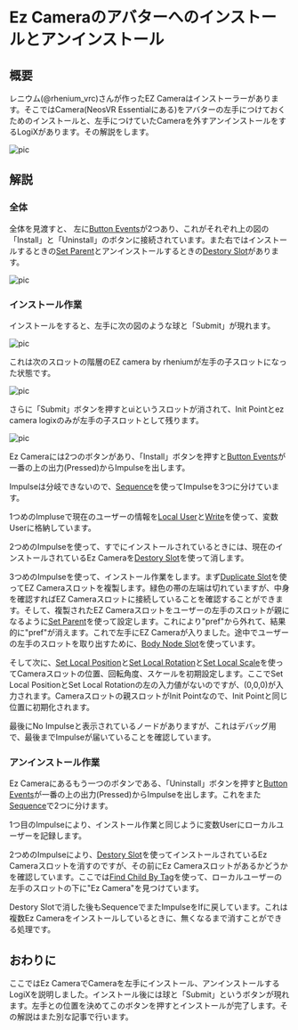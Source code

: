 <!-- NeosVR Technote-->

# Ez Cameraのアバターへのインストールとアンインストール

## 概要

レニウム(@rhenium_vrc)さんが作ったEZ Cameraはインストーラーがあります。そこではCamera(NeosVR Essentialにある)をアバターの左手につけておくためのインストールと、左手につけていたCameraを外すアンインストールをするLogiXがあります。その解説をします。

![pic](https://pbs.twimg.com/media/ETzF-7dUMAE9tFU?format=jpg&name=medium "pic")

## 解説

### 全体

全体を見渡すと、
左に[Button Events](https://neosvrjp.memo.wiki/d/Button%20Events)が2つあり、これがそれぞれ上の図の「Install」と「Uninstall」のボタンに接続されています。また右ではインストールするときの[Set Parent](https://neosvrjp.memo.wiki/d/Set%20Parent)とアンインストールするときの[Destory Slot](https://neosvrjp.memo.wiki/d/Destroy%20Slot)があります。


![pic](https://pbs.twimg.com/media/ETzBehCUcAE1dNz?format=jpg&name=large "pic")

### インストール作業

インストールをすると、左手に次の図のような球と「Submit」が現れます。

![pic](https://pbs.twimg.com/media/ETzF-7eUwAEmclO?format=jpg&name=small "pic")

これは次のスロットの階層のEZ camera by rheniumが左手の子スロットになった状態です。

![pic](https://pbs.twimg.com/media/ETzF-7xU4AAWxz6?format=jpg&name=large "pic")

さらに「Submit」ボタンを押すとuiというスロットが消されて、Init Pointとez camera logixのみが左手の子スロットとして残ります。

![pic](https://pbs.twimg.com/media/ETzF-8NUYAE-hDD?format=jpg&name=medium "pic")

Ez Cameraには2つのボタンがあり、「Install」ボタンを押すと[Button Events](https://neosvrjp.memo.wiki/d/Button%20Events)が一番の上の出力(Pressed)からImpulseを出します。

Impulseは分岐できないので、[Sequence](https://neosvrjp.memo.wiki/d/Sequence)を使ってImpulseを3つに分けています。

1つめのImpluseで現在のユーザーの情報を[Local User](https://neosvrjp.memo.wiki/d/Local%20User)と[Write](https://neosvrjp.memo.wiki/d/Write)を使って、変数Userに格納しています。

2つめのImpulseを使って、すでにインストールされているときには、現在のインストールされているEz Cameraを[Destory Slot](https://neosvrjp.memo.wiki/d/Destroy%20Slot)を使って消します。

3つめのImpulseを使って、インストール作業をします。まず[Duplicate Slot](https://neosvrjp.memo.wiki/d/Duplicate%20Slot)を使ってEZ Cameraスロットを複製します。緑色の帯の左端は切れていますが、中身を確認すればEZ Cameraスロットに接続していることを確認することができます。そして、複製されたEZ Cameraスロットをユーザーの左手のスロットが親になるように[Set Parent](https://neosvrjp.memo.wiki/d/Set%20Parent)を使って設定します。これにより"pref"から外れて、結果的に"pref"が消えます。これで左手にEZ Cameraが入りました。途中でユーザーの左手のスロットを取り出すために、[Body Node Slot](https://neosvrjp.memo.wiki/d/Body%20Node%20Slot)を使っています。

そして次に、[Set Local Position](https://neosvrjp.memo.wiki/d/Set%20Local%20Position)と[Set Local Rotation](https://neosvrjp.memo.wiki/d/SetLocalRotation)と[Set Local Scale](https://neosvrjp.memo.wiki/d/SetLocalRotation)を使ってCameraスロットの位置、回転角度、スケールを初期設定します。ここでSet Local PositionとSet Local Rotationの左の入力値がないのですが、(0,0,0)が入力されます。Cameraスロットの親スロットがInit Pointなので、Init Pointと同じ位置に初期化されます。

最後にNo Impulseと表示されているノードがありますが、これはデバッグ用で、最後までImpulseが届いていることを確認しています。


### アンインストール作業
Ez Cameraにあるもう一つのボタンである、「Uninstall」ボタンを押すと[Button Events](https://neosvrjp.memo.wiki/d/Button%20Events)が一番の上の出力(Pressed)からImpulseを出します。これをまた[Sequence](https://neosvrjp.memo.wiki/d/Sequence)で2つに分けます。

1つ目のImpulseにより、インストール作業と同じように変数Userにローカルユーザーを記録します。

2つめのImpulseにより、[Destory Slot](https://neosvrjp.memo.wiki/d/Destroy%20Slot)を使ってインストールされているEz Cameraスロットを消すのですが、その前にEz Cameraスロットがあるかどうかを確認しています。ここでは[Find Child By Tag](https://neosvrjp.memo.wiki/d/Find%20Child%20By%20Tag)を使って、ローカルユーザーの左手のスロットの下に"Ez Camera"を見つけています。

Destory Slotで消した後もSequenceでまたImpulseをIfに戻しています。これは複数Ez Cameraをインストールしているときに、無くなるまで消すことができる処理です。

<!--  Sequenceの2番目が上の記述であっているか確認する　-->

## おわりに
ここではEz CameraでCameraを左手にインストール、アンインストールするLogiXを説明しました。インストール後には球と「Submit」というボタンが現れます。左手との位置を決めてこのボタンを押すとインストールが完了します。その解説はまた別な記事で行います。
